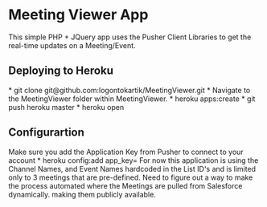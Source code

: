 <h1>Meeting Viewer App</h1>
This simple PHP + JQuery app uses the Pusher Client Libraries to get the real-time updates on a Meeting/Event.

<h2>Deploying to Heroku</h2>
* git clone git@github.com:logontokartik/MeetingViewer.git
* Navigate to the MeetingViewer folder within MeetingViewer.
* heroku apps:create
* git push heroku master
* heroku open

<h2>Configurartion</h2>
Make sure you add the Application Key from Pusher to connect to your account
* heroku config:add app_key=<YOUR PUSHER APP KEY> 

<TODO>
For now this application is using the Channel Names, and Event Names hardcoded in the List ID's and is limited only to 3 meetings that are pre-defined. 
Need to figure out a way to make the process automated where the Meetings are pulled from Salesforce dynamically. making them publicly available.	
